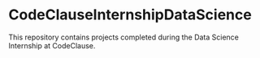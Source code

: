 # CodeClauseInternshipDataScience
This repository contains projects completed during the Data Science Internship at CodeClause.
